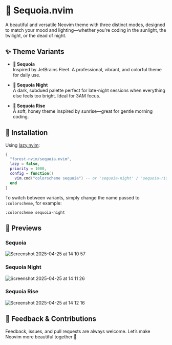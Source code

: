 # 🌲 Sequoia.nvim

A beautiful and versatile Neovim theme with three distinct modes, designed to match your mood and lighting—whether you're coding in the sunlight, the twilight, or the dead of night.

## ✨ Theme Variants

- **🌲 Sequoia**  
  Inspired by JetBrains Fleet. A professional, vibrant, and colorful theme for daily use.

- **🌌 Sequoia Night**  
  A dark, subdued palette perfect for late-night sessions when everything else feels too bright. Ideal for 3AM focus.

- **🌅 Sequoia Rise**  
  A soft, honey theme inspired by sunrise—great for gentle morning coding.

## 🔧 Installation

Using [lazy.nvim](https://github.com/folke/lazy.nvim):

```lua
{
  "forest-nvim/sequoia.nvim",
  lazy = false,
  priority = 1000,
  config = function()
    vim.cmd("colorscheme sequoia") -- or 'sequoia-night' / 'sequoia-rise'
  end
}
```

To switch between variants, simply change the name passed to `:colorscheme`, for example:

```vim
:colorscheme sequoia-night
```

## 📸 Previews
### Sequoia
![Screenshot 2025-04-25 at 14 10 57](https://github.com/user-attachments/assets/2f1af240-6070-4cbd-aed7-20175046f98e)
### Sequoia Night
![Screenshot 2025-04-25 at 14 11 26](https://github.com/user-attachments/assets/26a5a1c4-f353-45d3-88e1-431cc6205bb4)
### Sequoia Rise
![Screenshot 2025-04-25 at 14 12 16](https://github.com/user-attachments/assets/bb48a74a-59c6-448c-9de1-76571d65c000)


## 💬 Feedback & Contributions

Feedback, issues, and pull requests are always welcome. Let’s make Neovim more beautiful together 🌿
